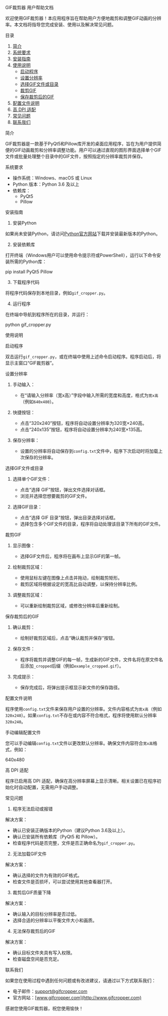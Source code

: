 GIF裁剪器 用户帮助文档

欢迎使用GIF裁剪器！本应用程序旨在帮助用户方便地裁剪和调整GIF动画的分辨率。本文档将指导您完成安装、使用以及解决常见问题。

目录

1. [简介](#简介)
2. [系统要求](#系统要求)
3. [安装指南](#安装指南)
4. [使用说明](#使用说明)
    - [启动程序](#启动程序)
    - [设置分辨率](#设置分辨率)
    - [选择GIF文件或目录](#选择gif文件或目录)
    - [裁剪GIF](#裁剪gif)
    - [保存裁剪后的GIF](#保存裁剪后的gif)
5. [配置文件说明](#配置文件说明)
6. [高 DPI 适配](#高-dpi-适配)
7. [常见问题](#常见问题)
8. [联系我们](#联系我们)


简介

GIF裁剪器是一款基于PyQt5和Pillow库开发的桌面应用程序，旨在为用户提供简便的GIF动画裁剪和分辨率调整功能。用户可以通过直观的图形界面选择单个GIF文件或批量处理整个目录中的GIF文件，按照指定的分辨率裁剪并保存。

系统要求

- 操作系统：Windows、macOS 或 Linux
- Python 版本：Python 3.6 及以上
- 依赖库：
    - PyQt5
    - Pillow

安装指南

1. 安装Python

如果尚未安装Python，请访问[Python官方网站](https://www.python.org/downloads/)下载并安装最新版本的Python。

2. 安装依赖库

打开终端（Windows用户可以使用命令提示符或PowerShell），运行以下命令安装所需的Python库：

pip install PyQt5 Pillow

3. 下载程序代码

将程序代码保存到本地目录，例如`gif_cropper.py`。

4. 运行程序

在终端中导航到程序所在的目录，并运行：

python gif_cropper.py

使用说明

启动程序

双击运行`gif_cropper.py`，或在终端中使用上述命令启动程序。程序启动后，将显示主窗口“GIF裁剪器”。

设置分辨率

1. 手动输入：
    - 在“请输入分辨率（宽x高）”字段中输入所需的宽度和高度，格式为`宽x高`（例如`640x480`）。
  
2. 快捷按钮：
    - 点击“320x240”按钮，程序将自动设置分辨率为320宽×240高。
    - 点击“240x135”按钮，程序将自动设置分辨率为240宽×135高。

3. 保存分辨率：
    - 设置的分辨率将自动保存到`config.txt`文件中，程序下次启动时将加载上次保存的分辨率。

选择GIF文件或目录

1. 选择单个GIF文件：
    - 点击“选择 GIF”按钮，弹出文件选择对话框。
    - 浏览并选择您想要裁剪的GIF文件。
  
2. 选择GIF目录：
    - 点击“选择 GIF 目录”按钮，弹出目录选择对话框。
    - 选择包含多个GIF文件的目录，程序将自动处理该目录下所有的GIF文件。

裁剪GIF

1. 显示图像：
    - 选择GIF文件后，程序将在画布上显示GIF的第一帧。
  
2. 绘制裁剪区域：
    - 使用鼠标左键在图像上点击并拖动，绘制裁剪矩形。
    - 裁剪区域将根据设定的宽高比自动调整，以保持分辨率比例。

3. 调整裁剪区域：
    - 可以重新绘制裁剪区域，或修改分辨率后重新绘制。

保存裁剪后的GIF

1. 确认裁剪：
    - 绘制好裁剪区域后，点击“确认裁剪并保存”按钮。
  
2. 保存文件：
    - 程序将裁剪并调整GIF的每一帧，生成新的GIF文件，文件名将在原文件名后添加`_cropped`后缀（例如`example_cropped.gif`）。
  
3. 完成提示：
    - 保存完成后，将弹出提示框显示新文件的保存路径。

配置文件说明

程序使用`config.txt`文件来保存用户设置的分辨率。文件内容格式为`宽x高`（例如`320x240`）。如果`config.txt`不存在或内容不符合格式，程序将使用默认分辨率`320x240`。

手动编辑配置文件

您可以手动编辑`config.txt`文件以更改默认分辨率。确保文件内容符合`宽x高`格式，例如：

640x480

高 DPI 适配

程序已启用高 DPI 适配，确保在高分辨率屏幕上显示清晰。相关设置已在程序初始化时自动配置，无需用户手动调整。

常见问题

1. 程序无法启动或报错

解决方案：
- 确认已安装正确版本的Python（建议Python 3.6及以上）。
- 确认已安装所有依赖库（PyQt5 和 Pillow）。
- 检查程序代码是否完整，文件是否正确命名为`gif_cropper.py`。

2. 无法加载GIF文件

解决方案：
- 确认选择的文件为有效的GIF格式。
- 检查文件是否损坏，可以尝试使用其他查看器打开。

3. 裁剪后GIF质量下降

解决方案：
- 确认输入的目标分辨率是否过低。
- 选择合适的分辨率以平衡文件大小和画质。

4. 无法保存裁剪后的GIF

解决方案：
- 确认目标文件夹具有写入权限。
- 检查磁盘空间是否充足。

联系我们

如果您在使用过程中遇到任何问题或有改进建议，请通过以下方式联系我们：

- 电子邮件：support@gifcropper.com
- 官方网站：[www.gifcropper.com](http://www.gifcropper.com)

感谢您使用GIF裁剪器，祝您使用愉快！
